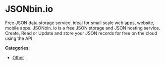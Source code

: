 # JSONbin.io


Free JSON data storage service, ideal for small scale web apps, website, mobile apps.  JSONbin. io is a free JSON storage and JSON hosting service.  Create, Read or Update and store your JSON records for free on the cloud using the API



**Categories**:
- [Other](https://github.com/apis-list/apis-list#other)






